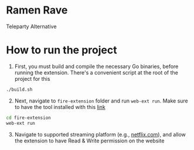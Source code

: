 # Ramen Rave
Teleparty Alternative

# How to run the project
1. First, you must build and compile the necessary Go binaries, before running the extension. There's a convenient script at the root of the project for this
```bash
./build.sh
```
2. Next, navigate to `fire-extension` folder and run `web-ext run`. Make sure to have the tool installed with this [link](https://extensionworkshop.com/documentation/develop/getting-started-with-web-ext/)
```bash
cd fire-extension
web-ext run
```
3. Navigate to supported streaming platform (e.g., [netflix.com](https://www.netflix.com/)), and allow the extension to have Read & Write permission on the website
